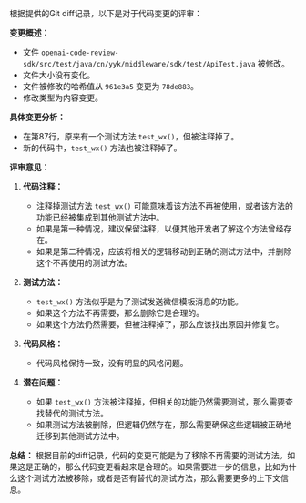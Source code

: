 根据提供的Git diff记录，以下是对于代码变更的评审：

**变更概述：**
- 文件 `openai-code-review-sdk/src/test/java/cn/yyk/middleware/sdk/test/ApiTest.java` 被修改。
- 文件大小没有变化。
- 文件被修改的哈希值从 `961e3a5` 变更为 `78de883`。
- 修改类型为内容变更。

**具体变更分析：**
- 在第87行，原来有一个测试方法 `test_wx()`，但被注释掉了。
- 新的代码中，`test_wx()` 方法也被注释掉了。

**评审意见：**
1. **代码注释：**
   - 注释掉测试方法 `test_wx()` 可能意味着该方法不再被使用，或者该方法的功能已经被集成到其他测试方法中。
   - 如果是第一种情况，建议保留注释，以便其他开发者了解这个方法曾经存在。
   - 如果是第二种情况，应该将相关的逻辑移动到正确的测试方法中，并删除这个不再使用的测试方法。

2. **测试方法：**
   - `test_wx()` 方法似乎是为了测试发送微信模板消息的功能。
   - 如果这个方法不再需要，那么删除它是合理的。
   - 如果这个方法仍然需要，但被注释掉了，那么应该找出原因并修复它。

3. **代码风格：**
   - 代码风格保持一致，没有明显的风格问题。

4. **潜在问题：**
   - 如果 `test_wx()` 方法被注释掉，但相关的功能仍然需要测试，那么需要查找替代的测试方法。
   - 如果测试方法被删除，但逻辑仍然存在，那么需要确保这些逻辑被正确地迁移到其他测试方法中。

**总结：**
根据目前的diff记录，代码的变更可能是为了移除不再需要的测试方法。如果这是正确的，那么代码变更看起来是合理的。如果需要进一步的信息，比如为什么这个测试方法被移除，或者是否有替代的测试方法，那么需要更多的上下文信息。